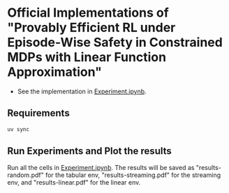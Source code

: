 # Official Implementations of "Provably Efficient RL under Episode-Wise Safety in Constrained MDPs with Linear Function Approximation" 

* See the implementation in [Experiment.ipynb](Experiment.ipynb).


## Requirements

```bash
uv sync
```

## Run Experiments and Plot the results

Run all the cells in [Experiment.ipynb](Experiment.ipynb).
The results will be saved as "results-random.pdf" for the tabular env, "results-streaming.pdf" for the streaming env, and "results-linear.pdf" for the linear env.